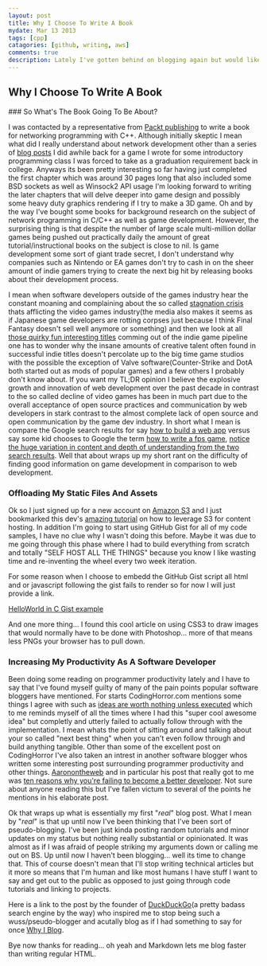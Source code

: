 ```yaml
---
layout: post
title: Why I Choose To Write A Book
mydate: Mar 13 2013
tags: [cpp]
catagories: [github, writing, aws]
comments: true 
description: Lately I've gotten behind on blogging again but would like to try out some new things such as hosting all of my static content on Amazon s3. Meanwhile I've been very busy typing away on my lastest project which will be my first published book. Enough talk... just click on this stub to read the rest of my rant.
---
```

## Why I Choose To Write A Book

<div class="post-content" markdown="1">
### So What's The Book Going To Be About?

I was contacted by a representative from [Packt publishing](http://www.packtpub.com/) to write a book for networking programming with C++. 
Although initially skeptic I mean what did I really understand about network development other than a series of [blog posts](http://www.taywils.me/2011/06/04/textbasedrpgpart1.html) I did awhile back for a game I wrote for some introductory programming class I was forced to take as a graduation requirement back in college.
Anyways its been pretty interesting so far having just completed the first chapter which was around 30 pages long that also included some BSD sockets as well as Winsock2 API usage I'm looking forward to writing the later chapters that will delve deeper into game design and possibly some heavy duty graphics rendering if I try to make a 3D game.
Oh and by the way I've bought some books for background research on the subject of network programming in C/C++ as well as game development. However, the surprising thing is that despite the number of large scale multi-million dollar games being pushed out practically daily the amount of great tutorial/instructional books on the subject is close to nil. Is game development some sort of giant trade secret, I don't understand why companies such as Nintendo or EA games don't try to cash in on the sheer amount of indie gamers trying to create the next big hit by releasing books about their development process.  

I mean when software developers outside of the games industry hear the constant moaning and complaining about the so called [stagnation crisis](http://www.economist.com/news/business/21572249-sonys-newest-console-launches-suffering-industry-all-play) thats afflicting the video games industry(the media also makes it seems as if Japanese game developers are rotting corpses just because I think Final Fantasy doesn't sell well anymore or something) and then we look at all [those quirky fun interesting titles](http://venturebeat.com/2012/12/22/the-best-indie-games-of-2012/) comming out of the indie game pipeline one has to wonder why the insane amounts of creative talent often found in successful indie titles doesn't percolate up to the big time game studios with the possible the exception of Valve software(Counter-Strike and DotA both started out as mods of popular games) and a few others I probably don't know about.
If you want my TL;DR opinion I believe the explosive growth and innovation of web development over the past decade in contrast to the so called decline of video games has been in much part due to the overall acceptance of open source practices and communication by web developers in stark contrast to the almost complete lack of open source and open communication by the game dev industry.
In short what I mean is compare the Google search results for say [how to build a web app](https://www.google.com/search?q=how+to+build+a+web+app) versus say some kid chooses to Google the term [how to write a fps game](https://www.google.com/search?q=how+to+write+a+fps+game), [notice the huge variation in content and depth of understanding from the two search results](https://yourlogicalfallacyis.com/anecdotal). Well that about wraps up my short rant on the difficulty of finding good information on game development in comparison to web development.

### Offloading My Static Files And Assets

Ok so I just signed up for a new account on [Amazon S3](http://aws.amazon.com/s3/) and I just bookmarked this dev's [amazing tutorial](http://www.hongkiat.com/blog/amazon-s3-the-beginners-guide/) on how to leverage S3 for content hosting. In addition I'm going to start using GitHub Gist for all of my code samples, I have no clue why I wasn't doing this before. Maybe it was due to me going through this phase where I had to build everything from scratch and totally "SELF HOST ALL THE THINGS"  because you know I like wasting time and re-inventing the wheel every two week iteration.

For some reason when I choose to embedd the GitHub Gist script all html and or javascript following the gist fails to render so for now I will just provide a link.

[HelloWorld in C Gist example](https://gist.github.com/taywils/5164836)

And one more thing... I found this cool article on using CSS3 to draw images that would normally have to be done with Photoshop... more of that means less PNGs your browser has to pull down.

### Increasing My Productivity As A Software Developer

Been doing some reading on programmer productivity lately and I have to say that I've found myself guilty of many of the pain points popular software bloggers have mentioned.
For starts CodingHorror.com mentions some things I agree with such as [ideas are worth nothing unless executed](http://www.codinghorror.com/blog/2010/01/cultivate-teams-not-ideas.html) which to me
reminds myself of all the times where I had this "super cool awesome idea" but completly and utterly failed to actually follow through with the implementation. 
I mean whats the point of sitting around and talking about your so called "next best thing" when you can't even follow through and build anything tangible.
Other than some of the excellent post on CodingHorror I've also taken an intrest in another software blogger whos written some interesting post surrounding programmer productivity and other things.
[Aaronontheweb](http://www.aaronstannard.com/) and in particular his post that really got to me was [ten reasons why you're failing to become a better developer](http://www.aaronstannard.com/post/2013/02/06/10-Reasons-Why-Youe28099re-Failing-to-Realize-Your-Potential-as-a-Developer.aspx). Not sure about anyone reading this but I've fallen victum to several of the points he mentions in his elaborate post.

Ok that wraps up what is essentially my first "_real_" blog post. What I mean by "_real_" is that up until now I've been thinking that I've been sort of pseudo-blogging.
I've been just kinda posting random tutorials and minor updates on my status but nothing really substantial or opinionated. It was almost as if I was afraid of people striking my arguments down or calling me out on BS. Up until now I haven't been blogging... well its time to change that. This of course doesn't mean that I'll stop writing technical articles but it more so means that I'm human and like most humans I have stuff I want to say and get out to the public as opposed to just going through code tutorials and linking to projects.

Here is a link to the post by the founder of [DuckDuckGo](https://duckduckgo.com/)(a pretty badass search engine by the way) who inspired me to stop being such a wuss/pseudo-blogger and acutally blog as if I had something to say for once [Why I Blog](http://www.gabrielweinberg.com/blog/2011/08/why-i-blog.html).

Bye now thanks for reading... oh yeah and Markdown lets me blog faster than writing regular HTML.

</div>
